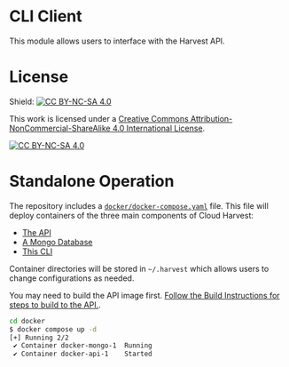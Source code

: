# CLI Client
This module allows users to interface with the Harvest API. 

# License
Shield: [![CC BY-NC-SA 4.0][cc-by-nc-sa-shield]][cc-by-nc-sa]

This work is licensed under a
[Creative Commons Attribution-NonCommercial-ShareAlike 4.0 International License][cc-by-nc-sa].

[![CC BY-NC-SA 4.0][cc-by-nc-sa-image]][cc-by-nc-sa]

[cc-by-nc-sa]: http://creativecommons.org/licenses/by-nc-sa/4.0/
[cc-by-nc-sa-image]: https://licensebuttons.net/l/by-nc-sa/4.0/88x31.png
[cc-by-nc-sa-shield]: https://img.shields.io/badge/License-CC%20BY--NC--SA%204.0-lightgrey.svg

# Standalone Operation
The repository includes a [`docker/docker-compose.yaml`](docker) file. This file will deploy containers of the three main components of Cloud Harvest:
- [The API](https://github.com/Cloud-Harvest/api)
- [A Mongo Database](https://www.mongodb.com/)
- [This CLI](https://github.com/Cloud-Harvest/client-cli)

Container directories will be stored in `~/.harvest` which allows users to change configurations as needed.

You may need to build the API image first. [Follow the Build Instructions for steps to build to the API.](https://github.com/Cloud-Harvest/api/blob/main/README.md).

```bash
cd docker
$ docker compose up -d
[+] Running 2/2
 ✔ Container docker-mongo-1  Running                                                                                                               0.0s 
 ✔ Container docker-api-1    Started                                                 
```
